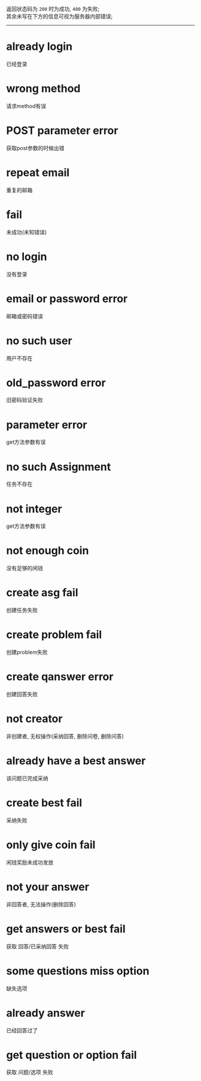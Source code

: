 
返回状态码为 `200` 时为成功, `400` 为失败;    
其余未写在下方的信息可视为服务器内部错误;    

----

# already login 
已经登录
# wrong method 
请求method有误
# POST parameter error 
获取post参数的时候出错
# repeat email 
重复的邮箱
# fail 
未成功(未知错误)
# no login 
没有登录
# email or password error 
邮箱或密码错误
# no such user 
用户不存在
# old_password error 
旧密码验证失败
# parameter error 
get方法参数有误
# no such Assignment 
任务不存在
# not integer 
get方法参数有误
# not enough coin 
没有足够的闲钱
# create asg fail 
创建任务失败
# create problem fail 
创建problem失败
# create qanswer error 
创建回答失败
# not creator 
非创建者, 无权操作(采纳回答, 删除问卷, 删除问答)
# already have a best answer 
该问题已完成采纳
# create best fail 
采纳失败
# only give coin fail 
闲钱奖励未成功发放
# not your answer 
非回答者, 无法操作(删除回答)
# get answers or best fail 
获取 回答/已采纳回答 失败
# some questions miss option 
缺失选项
# already answer 
已经回答过了
# get question or option fail 
获取 问题/选项 失败
